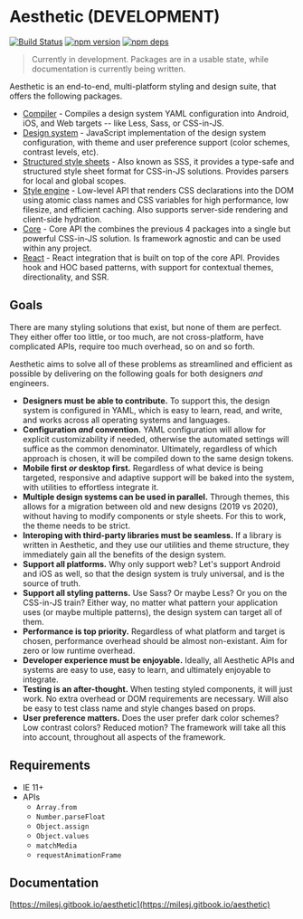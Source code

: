 # Aesthetic (DEVELOPMENT)

[![Build Status](https://github.com/milesj/aesthetic/workflows/Build/badge.svg)](https://github.com/milesj/aesthetic/actions?query=branch%3Amaster)
[![npm version](https://badge.fury.io/js/%40aesthetic%core.svg)](https://www.npmjs.com/package/@aesthetic/core)
[![npm deps](https://david-dm.org/milesj/aesthetic.svg?path=packages/core)](https://www.npmjs.com/package/@aesthetic/core)

> Currently in development. Packages are in a usable state, while documentation is currently being
> written.

Aesthetic is an end-to-end, multi-platform styling and design suite, that offers the following
packages.

- [Compiler](./packages/compiler) - Compiles a design system YAML configuration into Android, iOS,
  and Web targets -- like Less, Sass, or CSS-in-JS.
- [Design system](./packages/system) - JavaScript implementation of the design system configuration,
  with theme and user preference support (color schemes, contrast levels, etc).
- [Structured style sheets](./packages/sss) - Also known as SSS, it provides a type-safe and
  structured style sheet format for CSS-in-JS solutions. Provides parsers for local and global
  scopes.
- [Style engine](./packages/style) - Low-level API that renders CSS declarations into the DOM using
  atomic class names and CSS variables for high performance, low filesize, and efficient caching.
  Also supports server-side rendering and client-side hydration.
- [Core](./packages/core) - Core API the combines the previous 4 packages into a single but powerful
  CSS-in-JS solution. Is framework agnostic and can be used within any project.
- [React](./packages/react) - React integration that is built on top of the core API. Provides hook
  and HOC based patterns, with support for contextual themes, directionality, and SSR.

## Goals

There are many styling solutions that exist, but none of them are perfect. They either offer too
little, or too much, are not cross-platform, have complicated APIs, require too much overhead, so on
and so forth.

Aesthetic aims to solve all of these problems as streamlined and efficient as possible by delivering
on the following goals for both designers _and_ engineers.

- **Designers must be able to contribute.** To support this, the design system is configured in
  YAML, which is easy to learn, read, and write, and works across all operating systems and
  languages.
- **Configuration _and_ convention.** YAML configuration will allow for explicit customizability if
  needed, otherwise the automated settings will suffice as the common denominator. Ultimately,
  regardless of which approach is chosen, it will be compiled down to the same design tokens.
- **Mobile first _or_ desktop first.** Regardless of what device is being targeted, responsive and
  adaptive support will be baked into the system, with utilities to effortless integrate it.
- **Multiple design systems can be used in parallel.** Through themes, this allows for a migration
  between old and new designs (2019 vs 2020), without having to modify components or style sheets.
  For this to work, the theme needs to be strict.
- **Interoping with third-party libraries must be seamless.** If a library is written in Aesthetic,
  and they use our utilities and theme structure, they immediately gain all the benefits of the
  design system.
- **Support all platforms.** Why only support web? Let's support Android and iOS as well, so that
  the design system is truly universal, and is the source of truth.
- **Support all styling patterns.** Use Sass? Or maybe Less? Or you on the CSS-in-JS train? Either
  way, no matter what pattern your application uses (or maybe multiple patterns), the design system
  can target all of them.
- **Performance is top priority.** Regardless of what platform and target is chosen, performance
  overhead should be almost non-existant. Aim for zero or low runtime overhead.
- **Developer experience must be enjoyable.** Ideally, all Aesthetic APIs and systems are easy to
  use, easy to learn, and ultimately enjoyable to integrate.
- **Testing is an after-thought.** When testing styled components, it will just work. No extra
  overhead or DOM requirements are necessary. Will also be easy to test class name and style changes
  based on props.
- **User preference matters.** Does the user prefer dark color schemes? Low contrast colors? Reduced
  motion? The framework will take all this into account, throughout all aspects of the framework.

## Requirements

- IE 11+
- APIs
  - `Array.from`
  - `Number.parseFloat`
  - `Object.assign`
  - `Object.values`
  - `matchMedia`
  - `requestAnimationFrame`

## Documentation

[https://milesj.gitbook.io/aesthetic](https://milesj.gitbook.io/aesthetic)
